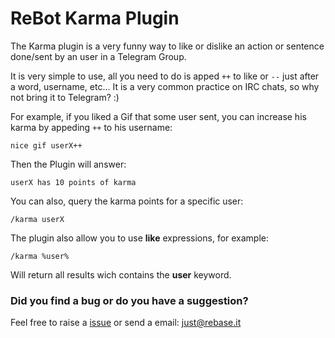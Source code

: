 # ReBot Karma Plugin

The Karma plugin is a very funny way to like or dislike an action or sentence done/sent by an user in a Telegram Group.

It is very simple to use, all you need to do is apped `++` to like or `--` just after a word, username, etc...
It is a very common practice on IRC chats, so why not bring it to Telegram? :)

For example, if you liked a Gif that some user sent, you can increase his karma by appeding `++` to his username:

```
nice gif userX++
```

Then the Plugin will answer:

```
userX has 10 points of karma
```

You can also, query the karma points for a specific user:

```
/karma userX
```

The plugin also allow you to use **like** expressions, for example:

```
/karma %user%
```

Will return all results wich contains the **user** keyword.


### Did you find a bug or do you have a suggestion?
Feel free to raise a [issue](https://github.com/rebase-it/rebot/issues/new) or send a email: just@rebase.it